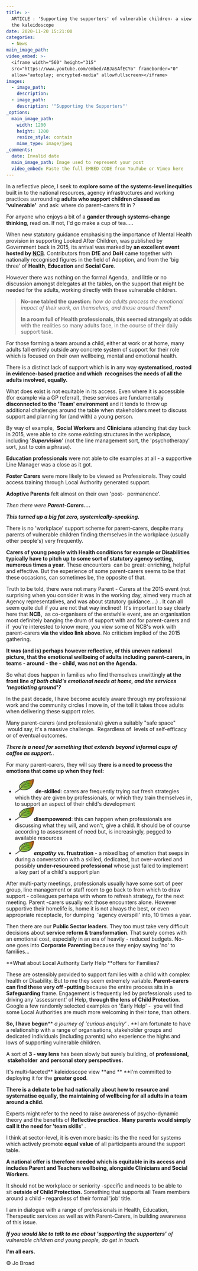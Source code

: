 ```yaml
---
title: >-
  ARTICLE : 'Supporting the supporters' of vulnerable children- a view through
  the kaleidoscope
date: 2020-11-20 15:21:00
categories:
  - News
main_image_path:
video_embed: >-
  <iframe width="560" height="315"
  src="https://www.youtube.com/embed/ABJaSAfECYo" frameborder="0"
  allow="autoplay; encrypted-media" allowfullscreen></iframe>
images:
  - image_path:
    description:
  - image_path:
    description: '"Supporting the Supporters"'
_options:
  main_image_path:
    width: 1200
    height: 1200
    resize_style: contain
    mime_type: image/jpeg
_comments:
  date: Invalid date
  main_image_path: Image used to represent your post
  video_embed: Paste the full EMBED CODE from YouTube or Vimeo here
---
```


In a reflective piece, I seek to **explore some of the systems-level inequities** built in to the national resources, agency infrastructures and working practices surrounding **adults who support children classed as 'vulnerable'&nbsp;** and ask: where do parent-carers fit in ?

For anyone who enjoys a bit of a **gander through systems-change thinking**, read on. If not, I'd go make a cup of tea…..

When new statutory guidance emphasising the importance of Mental Health provision in supporting Looked After Children, was published by Government back in 2015, its arrival was marked by **an excellent event hosted by** [**NCB**](https://www.ncb.org.uk/). Contributors from **DfE** and **DoH** came together with nationally recognised figures in the field of Adoption, and from the 'big three' of&nbsp;**Health**, **Education** and **Social Care**.

However there was nothing on the formal Agenda,&nbsp; and little or no discussion amongst delegates at the tables, on the support that might be needed for the adults, working directly with these vulnerable children.

> **No-one tabled the question:** *how do adults process the emotional impact of their work, on themselves, and those around them?&nbsp;*
>
>
> **In a room full of Health professionals, this seemed strangely at odds** with the realities so many adults face, in the course of their daily support task.&nbsp;

For those forming a team around a child, either at work or at home, many adults fall entirely outside any concrete system of support for their role which is focused on their own wellbeing, mental and emotional health.

There is a distinct lack of support which is in any way&nbsp;**systematised, rooted in evidence-based practice and which &nbsp;recognises the needs of all the adults involved, equally.**&nbsp;

What does exist is not equitable in its access. Even where it is accessible (for example via a GP referral), these services are fundamentally **disconnected to the 'Team' environment**&nbsp;and it tends to throw up additional challenges around the table when stakeholders meet to discuss support and planning for (and with) a young person.

By way of example, &nbsp;**Social Workers** and **Clinicians** attending that day back in 2015, were able to cite some existing structures in the workplace, including '***Supervision***' (not the line management sort, the 'psychotherapy' sort, just to coin a phrase).

**Education professionals** were not able to cite examples at all - a supportive Line Manager was a close as it got.&nbsp;

**Foster Carers** were more likely to be viewed as Professionals. They could access training through Local Authority generated support.

**Adoptive Parents** felt almost on their own 'post-&nbsp; permanence'.&nbsp;

*Then there were* ***Parent-Carers….***

***This turned up a big fat zero, systemically-speaking.*&nbsp;**

There is no 'workplace' support scheme for parent-carers, despite many parents of vulnerable children finding themselves in the workplace (usually other people's) very frequently.

**Carers of young people with Health conditions for example or Disabilities typically have to pitch up to some sort of statutory agency setting, numerous times a year.** These encounters &nbsp;can be great: enriching, helpful and effective. But the experience of some parent-carers seems to be that these occasions, can sometimes be, the opposite of that.&nbsp;

Truth to be told, there were not many Parent - Carers at the 2015 event (not surprising when you consider it was in the working day, aimed very much at Agency representatives, and was about statutory guidance….) . It can all seem quite dull if you are not that way inclined\! &nbsp;It's important to say clearly here that **NCB,&nbsp;** as co-organisers of the erstwhile event, are an organisation most definitely banging the drum of support with and for parent-carers and if &nbsp;you're interested to know more, you view some of NCB's work with parent-carers&nbsp;**via the video link above**. No criticism implied of the 2015 gathering.

**It was (and is) perhaps however reflective, of this uneven national picture, that the emotional wellbeing of adults including parent-carers, in teams - around - the - child, was not on the Agenda.**

So what does happen in families who find themselves unwittingly **at the front line** ***of both child's emotional needs at home, and the services 'negotiating ground'?***

In the past decade, I have become acutely aware through my professional work and the community circles I move in, of the toll it takes those adults when delivering these support roles.

Many parent-carers (and professionals) given a suitably "safe space" &nbsp;would say, it's a massive challenge.&nbsp; Regardless of&nbsp; levels of self-efficacy or of eventual outcomes.

***There is a need for something that extends beyond informal cups of coffee as support.***.

For many parent-carers, they will say&nbsp;**there is a need to process the emotions that come up when they feel:**

* ![](/uploads/kindle-templates-bullet-1.jpg)&nbsp;**de-skilled**\: carers are frequently trying out fresh strategies which they are given by professionals, or which they train themselves in, to support an aspect of their child's development
* ![](/uploads/kindle-templates-bullet-1.jpg)**disempowered**\: this can happen when professionals are discussing what they will, and won't, give a child. It should be of course according to assessment of need but, is increasingly, pegged to available resources&nbsp;
* ![](/uploads/kindle-templates-bullet-1.jpg)***empathy***&nbsp;**vs. frustration**&nbsp;- a mixed bag of emotion that seeps in during a conversation with a skilled, dedicated, but over-worked and possibly&nbsp;**under-resourced professional** whose just failed to implement a key part of a child's support plan

After multi-party meetings, professionals usually have some sort of peer group, line management or staff room to go back to from which to draw support - colleagues perhaps with whom to refresh strategy, for the next meeting. Parent -carers usually exit those encounters alone. However supportive their homelife is, home it is not always the best, or even appropriate receptacle, for dumping&nbsp; 'agency overspill' into, 10 times a year.

Then there are our **Public Sector leaders**. They too must take very difficult decisions about **service reform & transformation**. That surely comes with an emotional cost, especially in an era of heavily - reduced budgets. No-one goes into **Corporate Parenting**&nbsp;because they enjoy saying 'no' to families…

**What about Local Authority Early Help&nbsp;**offers for Families?

These are ostensibly provided to support families with a child with complex health or Disability. But to me they seem extremely variable. **Parent-carers can find these very off -putting** because the entire process sits in a **Safeguarding** frame. Engagement is frequently led by professionals used to driving any 'assessment' of Help, **through the lens of Child Protection**.&nbsp; Google a few randomly selected examples on 'Early Help' -&nbsp; you will find some Local Authorities are much more welcoming in their tone, than others.

**So, I have begun****&nbsp;*a journey of 'curious enquiry'*&nbsp;.&nbsp;**I am fortunate to have a relationship with a range of organisations, stakeholder groups and dedicated individuals (including parents) who experience the highs and lows of supporting vulnerable children. &nbsp;

A sort of **3 - way lens** has been slowly but surely building, of **professional, &nbsp;stakeholder&nbsp; and personal story perspectives.&nbsp;**

It's multi-faceted**&nbsp;kaleidoscope view&nbsp;**and **&nbsp;**I'm committed to deploying it for the **greater good**.

**There is a debate to be had nationally**&nbsp;a**bout how to resource and systematise equally, the maintaining of wellbeing for all adults in a team** **around a child.&nbsp;**

Experts might refer to the need to raise awareness of psycho-dynamic theory and the benefits of&nbsp;**Reflective practice.** **Many parents would simply call it the need for 'team skills'**&nbsp;.&nbsp;

I think at sector-level, it is even more basic: its the the need for systems which actively promote **equal value**&nbsp;of all participants around the support table.

**A national offer is therefore needed which is equitable in its access and includes Parent and Teachers wellbeing, alongside Clinicians and Social Workers**.

It should not be workplace or seniority -specific and needs to be able to sit&nbsp;**outside of Child Protection.**&nbsp;Something that supports all Team members around a child - regardless of their formal 'job' title.

I am in dialogue with a range of professionals in Health, Education, Therapeutic services as well as with Parent-Carers, in building awareness of this issue.&nbsp;

***If you*** ***would like to talk to me about 'supporting the supporters'** of vulnerable children and young people, do get in touch.*

**I'm all ears.**

&copy; Jo Broad&nbsp;

